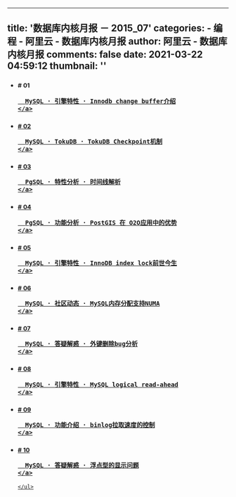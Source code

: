 
---
title: '数据库内核月报 － 2015_07'
categories: 
    - 编程
    - 阿里云 - 数据库内核月报
author: 阿里云 - 数据库内核月报
comments: false
date: 2021-03-22 04:59:12
thumbnail: ''
---

<div>   
<ul class="posts">
      
<li>
  <h3>
    <small class="datetime muted" data-time="2015-07-01 00:00:00 +0800"># 01 </small>
    <a href="http://mysql.taobao.org/monthly/2015/07/01/" target="_blank">
      
      MySQL · 引擎特性 · Innodb change buffer介绍
    </a>
  </h3>
</li>

<li>
  <h3>
    <small class="datetime muted" data-time="2015-07-02 00:00:00 +0800"># 02 </small>
    <a href="http://mysql.taobao.org/monthly/2015/07/02/" target="_blank">
      
      MySQL · TokuDB · TokuDB Checkpoint机制
    </a>
  </h3>
</li>

<li>
  <h3>
    <small class="datetime muted" data-time="2015-07-03 00:00:00 +0800"># 03 </small>
    <a href="http://mysql.taobao.org/monthly/2015/07/03/" target="_blank">
      
      PgSQL · 特性分析 · 时间线解析
    </a>
  </h3>
</li>

<li>
  <h3>
    <small class="datetime muted" data-time="2015-07-04 00:00:00 +0800"># 04 </small>
    <a href="http://mysql.taobao.org/monthly/2015/07/04/" target="_blank">
      
      PgSQL · 功能分析 · PostGIS 在 O2O应用中的优势
    </a>
  </h3>
</li>

<li>
  <h3>
    <small class="datetime muted" data-time="2015-07-05 00:00:00 +0800"># 05 </small>
    <a href="http://mysql.taobao.org/monthly/2015/07/05/" target="_blank">
      
      MySQL · 引擎特性 · InnoDB index lock前世今生
    </a>
  </h3>
</li>

<li>
  <h3>
    <small class="datetime muted" data-time="2015-07-06 00:00:00 +0800"># 06 </small>
    <a href="http://mysql.taobao.org/monthly/2015/07/06/" target="_blank">
      
      MySQL · 社区动态 · MySQL内存分配支持NUMA
    </a>
  </h3>
</li>

<li>
  <h3>
    <small class="datetime muted" data-time="2015-07-07 00:00:00 +0800"># 07 </small>
    <a href="http://mysql.taobao.org/monthly/2015/07/07/" target="_blank">
      
      MySQL · 答疑解惑 · 外键删除bug分析
    </a>
  </h3>
</li>

<li>
  <h3>
    <small class="datetime muted" data-time="2015-07-08 00:00:00 +0800"># 08 </small>
    <a href="http://mysql.taobao.org/monthly/2015/07/08/" target="_blank">
      
      MySQL · 引擎特性 · MySQL logical read-ahead
    </a>
  </h3>
</li>

<li>
  <h3>
    <small class="datetime muted" data-time="2015-07-09 00:00:00 +0800"># 09 </small>
    <a href="http://mysql.taobao.org/monthly/2015/07/09/" target="_blank">
      
      MySQL · 功能介绍 · binlog拉取速度的控制
    </a>
  </h3>
</li>

<li>
  <h3>
    <small class="datetime muted" data-time="2015-07-10 00:00:00 +0800"># 10 </small>
    <a href="http://mysql.taobao.org/monthly/2015/07/10/" target="_blank">
      
      MySQL · 答疑解惑 · 浮点型的显示问题
    </a>
  </h3>
</li>


    </ul>

    
</div>
            
